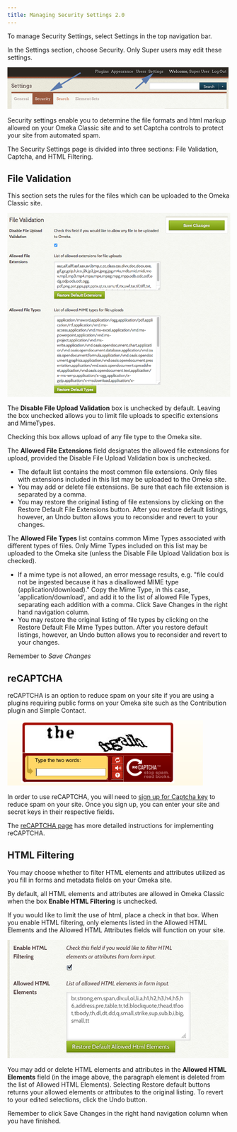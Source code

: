 ```yaml
---
title: Managing Security Settings 2.0
---
```

To manage Security Settings, select Settings in the top navigation bar.

In the Settings section, choose Security. Only Super users may edit these settings.

![Arrow pointing to Security sub tab in Settings](/doc_files/Securitynav2.png)

Security settings enable you to determine the file formats and html markup allowed on your Omeka Classic site and to set Captcha controls to protect your site from automated spam.

The Security Settings page is divided into three sections: File Validation, Captcha, and HTML Filtering.

File Validation
-------------------------------
This section sets the rules for the files which can be uploaded to the Omeka Classic site. 

![File validation section, all fields](/doc_files/securityFile.png)

The **Disable File Upload Validation** box is unchecked by default. Leaving the box unchecked allows you to limit file uploads to specific extensions and MimeTypes.

Checking this box allows upload of any file type to the Omeka site.

The **Allowed File Extensions** field designates the allowed file extensions for upload, provided the Disable File Upload Validation box is unchecked. 
-   The default list contains the most common file extensions. Only files with extensions included in this list may be uploaded to the Omeka site.
-   You may add or delete file extensions. Be sure that each file extension is separated by a comma.
-   You may restore the original listing of file extensions by clicking on the Restore Default File Extensions button. After you restore default listings, however, an Undo button allows you to reconsider and revert to your changes.

The **Allowed File Types** list contains common Mime Types associated with different types of files. Only Mime Types included on this list may be uploaded to the Omeka site (unless the Disable File Upload Validation box is checked).
-   If a mime type is not allowed, an error message results, e.g. "file could not be ingested because it has a disallowed MIME type (application/download)." Copy the Mime Type, in this case, 'application/download', and add it to the list of allowed File Types, separating each addition with a comma. Click Save Changes in the right hand navigation column.
-   You may restore the original listing of file types by clicking on the Restore Default File Mime Types button. After you restore default listings, however, an Undo button allows you to reconsider and revert to your changes.

Remember to *Save Changes*

reCAPTCHA
-----------------------------------------------------
reCAPTCHA is an option to reduce spam on your site if you are using a plugins requiring public forms on your Omeka site such as the Contribution plugin and Simple Contact. 

![Example of a public side captcha in action](/doc_files/Captcha.png)

In order to use reCAPTCHA, you will need to [sign up for Captcha key](http://www.google.com/recaptcha) to reduce spam on your site. Once you sign up, you can enter your site and secret keys in their respective fields. 

The [reCAPTCHA page](reCAPTCHA) has more detailed instructions for implementing reCAPTCHA.


HTML Filtering
---------------------------------------------------------------

You may choose whether to filter HTML elements and attributes utilized as you fill in forms and metadata fields on your Omeka site.

By default, all HTML elements and attributes are allowed in Omeka Classic when the box **Enable HTML Filtering** is unchecked.

If you would like to limit the use of html, place a check in that box. When you enable HTML filtering, only elements listed in the Allowed HTML Elements and the Allowed HTML Attributes fields will function on your site.

![Filtering checkbox and Elements text field](/doc_files/Securityallelements.png)

You may add or delete HTML elements and attributes in the **Allowed HTML Elements** field (in the image above, the paragraph element is deleted from the list of Allowed HTML Elements).
Selecting Restore default buttons returns your allowed elements or attributes to the original listing. To revert to your edited selections, click the Undo button.

Remember to click Save Changes in the right hand navigation column when you have finished.

